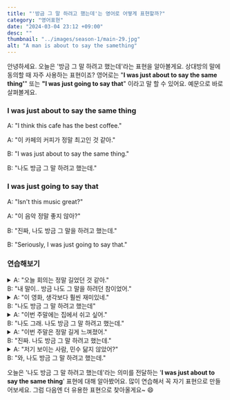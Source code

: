```yaml
---
title: "'방금 그 말 하려고 했는데'는 영어로 어떻게 표현할까?"
category: "영어표현"
date: "2024-03-04 23:12 +09:00"
desc: ""
thumbnail: "../images/season-1/main-29.jpg"
alt: "A man is about to say the samething"
---
```


안녕하세요. 오늘은 '방금 그 말 하려고 했는데'라는 표현을 알아볼게요. 상대방의 말에 동의할 때 자주 사용하는 표현이죠? 영어로는 "**I was just about to say the same thing'**" 또는 **"I was just going to say that**" 이라고 말 할 수 있어요. 예문으로 바로 살펴볼게요.

### I was just about to say the same thing

A: "I think this cafe has the best coffee."

A: "이 카페의 커피가 정말 최고인 것 같아."

B: "I was just about to say the same thing."

B: "나도 방금 그 말 하려고 했는데."

### I was just going to say that

A: "Isn't this music great?"

A: "이 음악 정말 좋지 않아?"

B: "진짜, 나도 방금 그 말을 하려고 했는데."

B: "Seriously, I was just going to say that."

### 연습해보기

<details>
  <summary>A: "오늘 회의는 정말 길었던 것 같아."<br>B: "내 말이.. 방금 나도 그 말을 하려던 참이었어."
</summary>
<span>A: "Today's meeting felt really long."<br>B: "Exactly, I was just about to say the same thing."</span>
</details>

<details>
  <summary>A: "이 영화, 생각보다 훨씬 재미있네."<br>B: "나도 방금 그 말 하려고 했는데"</summary>
<span>A: "This movie is much more enjoyable than I expected."<br>B: "I was just about to say the same thing."</span>
</details>

<details>
  <summary>A: "이번 주말에는 집에서 쉬고 싶어."<br>B: "나도 그래. 나도 방금 그 말 하려고 했는데."</summary>
<span>A: "I just want to rest at home this weekend."<br>B: "Me too. I was just about to say the same thing."</span>
</details>

<details>
  <summary>A: "이번 주말은 정말 길게 느껴졌어."<br>B: "진짜. 나도 방금 그 말 하려고 했는데."</summary>
<span>A: "This weekend felt really long."<br>B: "Truly. I was just going to say that."</span>
</details>

<details>
  <summary>A: "저기 보이는 사람, 민수 닮지 않았어?"<br>B: "와, 나도 방금 그 말 하려고 했는데."</summary>
<span>A: Doesn't that person over there look like Minsu?"<br>B: Wow. I was just going to say that!"</span>
</details>

오늘은 '나도 방금 그 말 하려고 했는데'라는 의미를 전달하는 '**I was just about to say the same thing**' 표현에 대해 알아봤어요. 많이 연습해서 꼭 자기 표현으로 만들어보세요. 그럼 다음엔 더 유용한 표현으로 찾아올게요~ 😄
